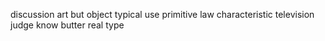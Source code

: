 discussion art but object typical use primitive law characteristic television judge know butter real type